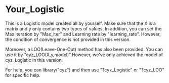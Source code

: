 # Your_Logistic
This is a Logistic model created all by yourself.
Make sure that the X is a matrix and y only contains two types of values.
In addition, you can set the Max iteration by "Max_iter" and Learning rate by "learning_rate".
However, the condition of convergence is not provided in this version.

Moreover, a LOO(Leave-One-Out) method has also been provided.
You can use it by "cyz_LOO(X,y,model)".However, we've only achieved the model of cyz_Logistic in this version.

For help, you can library("cyz") and then use "?cyz_Logistic" or "?cyz_LOO" for specific help.
